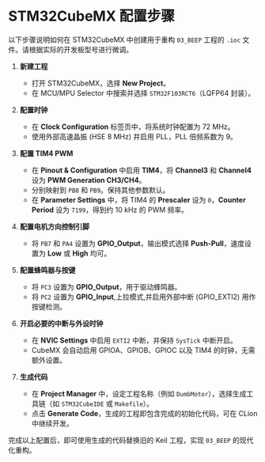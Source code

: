 # STM32CubeMX 配置步骤

以下步骤说明如何在 STM32CubeMX 中创建用于重构 `03_BEEP` 工程的 `.ioc` 文件。请根据实际的开发板型号进行微调。

1. **新建工程**
   - 打开 STM32CubeMX，选择 **New Project**。
   - 在 MCU/MPU Selector 中搜索并选择 `STM32F103RCT6`（LQFP64 封装）。

2. **配置时钟**
   - 在 **Clock Configuration** 标签页中，将系统时钟配置为 72 MHz。
   - 使用外部高速晶振 (HSE 8 MHz) 并启用 PLL，PLL 倍频系数为 9。

3. **配置 TIM4 PWM**
   - 在 **Pinout & Configuration** 中启用 **TIM4**，将 **Channel3** 和 **Channel4** 设为 **PWM Generation CH3/CH4**。
   - 分别映射到 `PB8` 和 `PB9`。保持其他参数默认。
   - 在 **Parameter Settings** 中，将 TIM4 的 **Prescaler** 设为 `0`，**Counter Period** 设为 `7199`，得到约 10 kHz 的 PWM 频率。

4. **配置电机方向控制引脚**
   - 将 `PB7` 和 `PA4` 设置为 **GPIO_Output**，输出模式选择 **Push-Pull**，速度设置为 **Low** 或 **High** 均可。

5. **配置蜂鸣器与按键**
   - 将 `PC3` 设置为 **GPIO_Output**，用于驱动蜂鸣器。
   - 将 `PC2` 设置为 **GPIO_Input**,上拉模式,并启用外部中断 (GPIO_EXTI2) 用作按键检测。

6. **开启必要的中断与外设时钟**
   - 在 **NVIC Settings** 中启用 `EXTI2` 中断，并保持 `SysTick` 中断开启。
   - CubeMX 会自动启用 GPIOA、GPIOB、GPIOC 以及 TIM4 的时钟，无需额外设置。

7. **生成代码**
   - 在 **Project Manager** 中，设定工程名称（例如 `DumbMotor`），选择生成工具链（如 `STM32CubeIDE` 或 `Makefile`）。
   - 点击 **Generate Code**，生成的工程即包含完成的初始化代码，可在 CLion 中继续开发。

完成以上配置后，即可使用生成的代码替换旧的 Keil 工程，实现 `03_BEEP` 的现代化重构。
